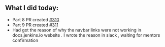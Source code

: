 ## What I did today:
- Part 8 PR created [#310](https://github.com/jenkins-infra/docs.jenkins.io/pull/310)
- Part 9 PR created [#311](https://github.com/jenkins-infra/docs.jenkins.io/pull/311)
- Had got the reason of why the navbar links were not working in docs.jenkins.io website . I wrote the reason in slack , waiting for mentors confirmation